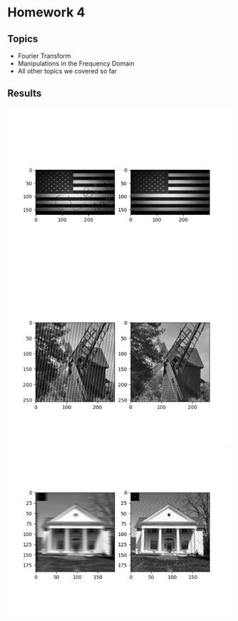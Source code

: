 # Homework 4

## Topics

- Fourier Transform
- Manipulations in the Frequency Domain
- All other topics we covered so far

## Results

<p align="center">

<img src="/Highlights/hw4_clean_me.png" width="600" />

<img src="/Highlights/hw4_frequency_spike.png" width="600" />

<img src="/Highlights/hw4_motion_blur.png" width="600" />

</p>
